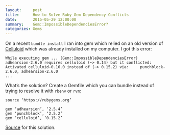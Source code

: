 ```yaml
---
layout:     post
title:      How to Solve Ruby Gem Dependency Conflicts
date:       2015-05-29 12:00:00
summary:    Gem::ImpossibleDependenciesError?
categories: Gems
---
```


On a recent `bundle install` I ran into gem which relied on an old version of [Celluloid](https://github.com/celluloid/celluloid) which
was already installed on my computer. I got this error:

    While executing gem ... (Gem::ImpossibleDependenciesError)
    adhearsion-2.6.0 requires celluloid (~> 0.14) but it conflicted:
    Activated celluloid-0.16.0 instead of (~> 0.15.2) via:     punchblock-2.6.0, adhearsion-2.6.0
    ...

What’s the solution? Create a Gemfile which you can bundle instead of trying to resolve it with `rbenv` or `rvm`:

    source ‘https://rubygems.org’

    gem ‘adhearsion’, ‘2.5.4’
    gem ‘punchblock’, ‘2.5.2’
    gem ‘celluloid’, ‘0.15.2’

[Source](https://github.com/adhearsion/adhearsion/issues/515) for this solution.




